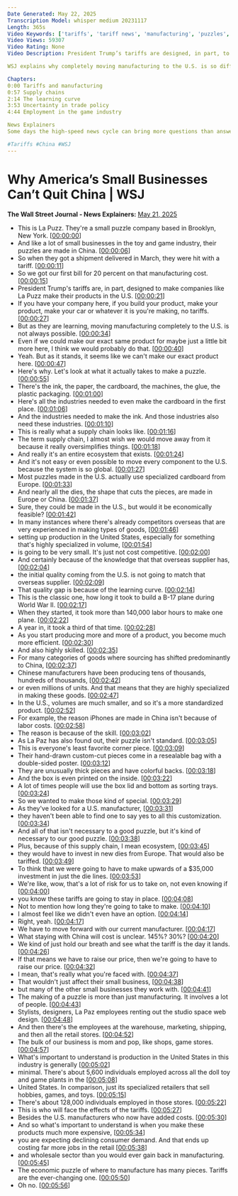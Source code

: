 ```yaml
---
Date Generated: May 22, 2025
Transcription Model: whisper medium 20231117
Length: 365s
Video Keywords: ['tariffs', 'tariff news', 'manufacturing', 'puzzles', 'le puzz', 'le puzz puzzles', 'china', 'china news', 'china manufacturing', 'china tariffs', 'china tariff rate', 'beijing', 'brooklyn', 'toy and game industry', 'toys', 'games', 'tariff rate', 'trump', 'trump news', 'trump trade war', 'trump tariffs', 'china tariffs news', 'us china trade war', 'supply chain management', 'supply chains', 'supplier', 'specialized products', 'quality gap', 'highly skilled', 'small businesses', 'manufacturing costs', 'pricing', 'economics', 'consumer demand', 'bnss']
Video Views: 59307
Video Rating: None
Video Description: President Trump’s tariffs are designed, in part, to motivate companies to manufacture in the U.S. But many small businesses, like puzzle maker Le Puzz, are finding that to be nearly impossible. Like many companies in the toy and game industry, their product is manufactured in China and they’re finding switching to a U.S. manufacturer isn’t just a difference in costs.

WSJ explains why completely moving manufacturing to the U.S. is so difficult for small businesses in the U.S. 

Chapters:
0:00 Tariffs and manufacturing 
0:57 Supply chains
2:14 The learning curve
3:53 Uncertainty in trade policy
4:44 Employment in the game industry

News Explainers
Some days the high-speed news cycle can bring more questions than answers. WSJ’s news explainers break down the day's biggest stories into bite-size pieces to help you make sense of the news.

#Tariffs #China #WSJ
---
```


# Why America’s Small Businesses Can’t Quit China | WSJ
**The Wall Street Journal - News Explainers:** [May 21, 2025](https://www.youtube.com/watch?v=vbYIk5a4irQ)
*  This is La Puzz. They're a small puzzle company based in Brooklyn, New York. [[00:00:00](https://www.youtube.com/watch?v=vbYIk5a4irQ&t=0.0s)]
*  And like a lot of small businesses in the toy and game industry, their puzzles are made in China. [[00:00:06](https://www.youtube.com/watch?v=vbYIk5a4irQ&t=6.0s)]
*  So when they got a shipment delivered in March, they were hit with a tariff. [[00:00:11](https://www.youtube.com/watch?v=vbYIk5a4irQ&t=11.6s)]
*  So we got our first bill for 20 percent on that manufacturing cost. [[00:00:15](https://www.youtube.com/watch?v=vbYIk5a4irQ&t=15.76s)]
*  President Trump's tariffs are, in part, designed to make companies like La Puzz make their products in the U.S. [[00:00:21](https://www.youtube.com/watch?v=vbYIk5a4irQ&t=21.76s)]
*  If you have your company here, if you build your product, make your product, make your car or whatever it is you're making, no tariffs. [[00:00:27](https://www.youtube.com/watch?v=vbYIk5a4irQ&t=27.84s)]
*  But as they are learning, moving manufacturing completely to the U.S. is not always possible. [[00:00:34](https://www.youtube.com/watch?v=vbYIk5a4irQ&t=34.800000000000004s)]
*  Even if we could make our exact same product for maybe just a little bit more here, I think we would probably do that. [[00:00:40](https://www.youtube.com/watch?v=vbYIk5a4irQ&t=40.56s)]
*  Yeah. But as it stands, it seems like we can't make our exact product here. [[00:00:47](https://www.youtube.com/watch?v=vbYIk5a4irQ&t=47.52s)]
*  Here's why. Let's look at what it actually takes to make a puzzle. [[00:00:55](https://www.youtube.com/watch?v=vbYIk5a4irQ&t=55.52s)]
*  There's the ink, the paper, the cardboard, the machines, the glue, the plastic packaging. [[00:01:00](https://www.youtube.com/watch?v=vbYIk5a4irQ&t=60.24s)]
*  Here's all the industries needed to even make the cardboard in the first place. [[00:01:06](https://www.youtube.com/watch?v=vbYIk5a4irQ&t=66.0s)]
*  And the industries needed to make the ink. And those industries also need these industries. [[00:01:10](https://www.youtube.com/watch?v=vbYIk5a4irQ&t=70.96000000000001s)]
*  This is really what a supply chain looks like. [[00:01:16](https://www.youtube.com/watch?v=vbYIk5a4irQ&t=76.72s)]
*  The term supply chain, I almost wish we would move away from it because it really oversimplifies things. [[00:01:18](https://www.youtube.com/watch?v=vbYIk5a4irQ&t=78.80000000000001s)]
*  And really it's an entire ecosystem that exists. [[00:01:24](https://www.youtube.com/watch?v=vbYIk5a4irQ&t=84.48s)]
*  And it's not easy or even possible to move every component to the U.S. because the system is so global. [[00:01:27](https://www.youtube.com/watch?v=vbYIk5a4irQ&t=87.12s)]
*  Most puzzles made in the U.S. actually use specialized cardboard from Europe. [[00:01:33](https://www.youtube.com/watch?v=vbYIk5a4irQ&t=93.44s)]
*  And nearly all the dies, the shape that cuts the pieces, are made in Europe or China. [[00:01:37](https://www.youtube.com/watch?v=vbYIk5a4irQ&t=97.76s)]
*  Sure, they could be made in the U.S., but would it be economically feasible? [[00:01:42](https://www.youtube.com/watch?v=vbYIk5a4irQ&t=102.4s)]
*  In many instances where there's already competitors overseas that are very experienced in making types of goods, [[00:01:46](https://www.youtube.com/watch?v=vbYIk5a4irQ&t=106.96s)]
*  setting up production in the United States, especially for something that's highly specialized in volume, [[00:01:54](https://www.youtube.com/watch?v=vbYIk5a4irQ&t=114.72s)]
*  is going to be very small. It's just not cost competitive. [[00:02:00](https://www.youtube.com/watch?v=vbYIk5a4irQ&t=120.96s)]
*  And certainly because of the knowledge that that overseas supplier has, [[00:02:04](https://www.youtube.com/watch?v=vbYIk5a4irQ&t=124.63999999999999s)]
*  the initial quality coming from the U.S. is not going to match that overseas supplier. [[00:02:09](https://www.youtube.com/watch?v=vbYIk5a4irQ&t=129.44s)]
*  That quality gap is because of the learning curve. [[00:02:14](https://www.youtube.com/watch?v=vbYIk5a4irQ&t=134.72s)]
*  This is the classic one, how long it took to build a B-17 plane during World War II. [[00:02:17](https://www.youtube.com/watch?v=vbYIk5a4irQ&t=137.76000000000002s)]
*  When they started, it took more than 140,000 labor hours to make one plane. [[00:02:22](https://www.youtube.com/watch?v=vbYIk5a4irQ&t=142.96s)]
*  A year in, it took a third of that time. [[00:02:28](https://www.youtube.com/watch?v=vbYIk5a4irQ&t=148.16s)]
*  As you start producing more and more of a product, you become much more efficient. [[00:02:30](https://www.youtube.com/watch?v=vbYIk5a4irQ&t=150.72s)]
*  And also highly skilled. [[00:02:35](https://www.youtube.com/watch?v=vbYIk5a4irQ&t=155.52s)]
*  For many categories of goods where sourcing has shifted predominantly to China, [[00:02:37](https://www.youtube.com/watch?v=vbYIk5a4irQ&t=157.36s)]
*  Chinese manufacturers have been producing tens of thousands, hundreds of thousands, [[00:02:42](https://www.youtube.com/watch?v=vbYIk5a4irQ&t=162.64000000000001s)]
*  or even millions of units. And that means that they are highly specialized in making these goods. [[00:02:47](https://www.youtube.com/watch?v=vbYIk5a4irQ&t=167.36s)]
*  In the U.S., volumes are much smaller, and so it's a more standardized product. [[00:02:52](https://www.youtube.com/watch?v=vbYIk5a4irQ&t=172.96s)]
*  For example, the reason iPhones are made in China isn't because of labor costs. [[00:02:58](https://www.youtube.com/watch?v=vbYIk5a4irQ&t=178.56s)]
*  The reason is because of the skill. [[00:03:02](https://www.youtube.com/watch?v=vbYIk5a4irQ&t=182.96s)]
*  As La Paz has also found out, their puzzle isn't standard. [[00:03:05](https://www.youtube.com/watch?v=vbYIk5a4irQ&t=185.6s)]
*  This is everyone's least favorite corner piece. [[00:03:09](https://www.youtube.com/watch?v=vbYIk5a4irQ&t=189.36s)]
*  Their hand-drawn custom-cut pieces come in a resealable bag with a double-sided poster. [[00:03:12](https://www.youtube.com/watch?v=vbYIk5a4irQ&t=192.32s)]
*  They are unusually thick pieces and have colorful backs. [[00:03:18](https://www.youtube.com/watch?v=vbYIk5a4irQ&t=198.79999999999998s)]
*  And the box is even printed on the inside. [[00:03:22](https://www.youtube.com/watch?v=vbYIk5a4irQ&t=202.0s)]
*  A lot of times people will use the box lid and bottom as sorting trays. [[00:03:24](https://www.youtube.com/watch?v=vbYIk5a4irQ&t=204.4s)]
*  So we wanted to make those kind of special. [[00:03:29](https://www.youtube.com/watch?v=vbYIk5a4irQ&t=209.35999999999999s)]
*  As they've looked for a U.S. manufacturer, [[00:03:31](https://www.youtube.com/watch?v=vbYIk5a4irQ&t=211.92s)]
*  they haven't been able to find one to say yes to all this customization. [[00:03:34](https://www.youtube.com/watch?v=vbYIk5a4irQ&t=214.07999999999998s)]
*  And all of that isn't necessary to a good puzzle, but it's kind of necessary to our good puzzle. [[00:03:38](https://www.youtube.com/watch?v=vbYIk5a4irQ&t=218.0s)]
*  Plus, because of this supply chain, I mean ecosystem, [[00:03:45](https://www.youtube.com/watch?v=vbYIk5a4irQ&t=225.76s)]
*  they would have to invest in new dies from Europe. That would also be tariffed. [[00:03:49](https://www.youtube.com/watch?v=vbYIk5a4irQ&t=229.04s)]
*  To think that we were going to have to make upwards of a $35,000 investment in just the die lines. [[00:03:53](https://www.youtube.com/watch?v=vbYIk5a4irQ&t=233.36s)]
*  We're like, wow, that's a lot of risk for us to take on, not even knowing if [[00:04:00](https://www.youtube.com/watch?v=vbYIk5a4irQ&t=240.96s)]
*  you know these tariffs are going to stay in place. [[00:04:08](https://www.youtube.com/watch?v=vbYIk5a4irQ&t=248.24s)]
*  Not to mention how long they're going to take to make. [[00:04:10](https://www.youtube.com/watch?v=vbYIk5a4irQ&t=250.64000000000001s)]
*  I almost feel like we didn't even have an option. [[00:04:14](https://www.youtube.com/watch?v=vbYIk5a4irQ&t=254.08s)]
*  Right, yeah. [[00:04:17](https://www.youtube.com/watch?v=vbYIk5a4irQ&t=257.12s)]
*  We have to move forward with our current manufacturer. [[00:04:17](https://www.youtube.com/watch?v=vbYIk5a4irQ&t=257.76s)]
*  What staying with China will cost is unclear. 145%? 30%? [[00:04:20](https://www.youtube.com/watch?v=vbYIk5a4irQ&t=260.96s)]
*  We kind of just hold our breath and see what the tariff is the day it lands. [[00:04:26](https://www.youtube.com/watch?v=vbYIk5a4irQ&t=266.4s)]
*  If that means we have to raise our price, then we're going to have to raise our price. [[00:04:32](https://www.youtube.com/watch?v=vbYIk5a4irQ&t=272.0s)]
*  I mean, that's really what you're faced with. [[00:04:37](https://www.youtube.com/watch?v=vbYIk5a4irQ&t=277.03999999999996s)]
*  That wouldn't just affect their small business, [[00:04:38](https://www.youtube.com/watch?v=vbYIk5a4irQ&t=278.79999999999995s)]
*  but many of the other small businesses they work with. [[00:04:41](https://www.youtube.com/watch?v=vbYIk5a4irQ&t=281.12s)]
*  The making of a puzzle is more than just manufacturing. It involves a lot of people. [[00:04:43](https://www.youtube.com/watch?v=vbYIk5a4irQ&t=283.84s)]
*  Stylists, designers, La Paz employees renting out the studio space web design. [[00:04:48](https://www.youtube.com/watch?v=vbYIk5a4irQ&t=288.32s)]
*  And then there's the employees at the warehouse, marketing, shipping, and then all the retail stores. [[00:04:52](https://www.youtube.com/watch?v=vbYIk5a4irQ&t=292.96s)]
*  The bulk of our business is mom and pop, like shops, game stores. [[00:04:57](https://www.youtube.com/watch?v=vbYIk5a4irQ&t=297.59999999999997s)]
*  What's important to understand is production in the United States in this industry is generally [[00:05:02](https://www.youtube.com/watch?v=vbYIk5a4irQ&t=302.16s)]
*  minimal. There's about 5,600 individuals employed across all the doll toy and game plants in the [[00:05:08](https://www.youtube.com/watch?v=vbYIk5a4irQ&t=308.0s)]
*  United States. In comparison, just its specialized retailers that sell hobbies, games, and toys. [[00:05:15](https://www.youtube.com/watch?v=vbYIk5a4irQ&t=315.20000000000005s)]
*  There's about 128,000 individuals employed in those stores. [[00:05:22](https://www.youtube.com/watch?v=vbYIk5a4irQ&t=322.96000000000004s)]
*  This is who will face the effects of the tariffs. [[00:05:27](https://www.youtube.com/watch?v=vbYIk5a4irQ&t=327.84000000000003s)]
*  Besides the U.S. manufacturers who now have added costs. [[00:05:30](https://www.youtube.com/watch?v=vbYIk5a4irQ&t=330.32s)]
*  And so what's important to understand is when you make these products much more expensive, [[00:05:34](https://www.youtube.com/watch?v=vbYIk5a4irQ&t=334.15999999999997s)]
*  you are expecting declining consumer demand. And that ends up costing far more jobs in the retail [[00:05:38](https://www.youtube.com/watch?v=vbYIk5a4irQ&t=338.56s)]
*  and wholesale sector than you would ever gain back in manufacturing. [[00:05:45](https://www.youtube.com/watch?v=vbYIk5a4irQ&t=345.44s)]
*  The economic puzzle of where to manufacture has many pieces. Tariffs are the ever-changing one. [[00:05:50](https://www.youtube.com/watch?v=vbYIk5a4irQ&t=350.24s)]
*  Oh no. [[00:05:56](https://www.youtube.com/watch?v=vbYIk5a4irQ&t=356.32s)]
